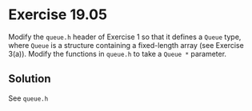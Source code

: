 # Exercise 19.05

Modify the `queue.h` header of Exercise 1 so that it defines a `Queue` type,
where `Queue` is a structure containing a fixed-length array (see Exercise 3(a)).
Modify the functions in `queue.h` to take a `Queue *` parameter.

## Solution

See `queue.h`
